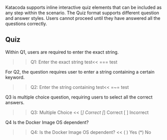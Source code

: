 Katacoda supports inline interactive quiz elements that can be included as any step within the scenario. The Quiz format supports different question and answer styles. Users cannot proceed until they have answered all the questions correctly.

## Quiz

Within Q1, users are required to enter the exact string.

>>Q1: Enter the exact string test<<
=== test

For Q2, the question requires user to enter a string containing a certain keyword.

>>Q2: Enter the string containing test<<
=~= test

Q3 is multiple choice question, requiring users to select all the correct answers.

>>Q3: Multiple Choice <<
[*] Correct
[*] Correct
[ ] Incorrect

Q4 Is the Docker Image OS dependent?

>>Q4: Is the Docker Image OS dependent? <<
( ) Yes
(*) No
